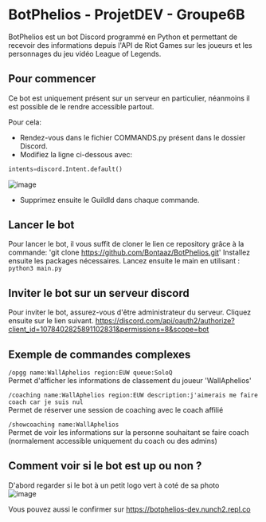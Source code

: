# BotPhelios - ProjetDEV - Groupe6B

BotPhelios est un bot Discord programmé en Python et permettant de recevoir des informations depuis l'API de Riot Games sur les joueurs et les personnages du jeu vidéo League of Legends.

## Pour commencer
Ce bot est uniquement présent sur un serveur en particulier, néanmoins il est possible de le rendre accessible partout.

Pour cela:
  * Rendez-vous dans le fichier COMMANDS.py présent dans le dossier Discord.
  * Modifiez la ligne ci-dessous avec: 
```python
intents=discord.Intent.default()
```

![image](https://user-images.githubusercontent.com/98102389/233601065-babbe2b5-e26a-413e-93d1-f43b4423ac91.png)
  * Supprimez ensuite le GuildId dans chaque commande.

## Lancer le bot
Pour lancer le bot, il vous suffit de cloner le lien ce repository grâce à la commande: 'git clone https://github.com/Bontaaz/BotPhelios.git'
Installez ensuite les packages nécessaires.
Lancez ensuite le main en utilisant : `python3 main.py`

## Inviter le bot sur un serveur discord
Pour inviter le bot, assurez-vous d'être administrateur du serveur. Cliquez ensuite sur le lien suivant.
https://discord.com/api/oauth2/authorize?client_id=1078402825891102831&permissions=8&scope=bot

## Exemple de commandes complexes
`/opgg name:WallAphelios region:EUW queue:SoloQ`
<br>
Permet d'afficher les informations de classement du joueur 'WallAphelios'

`/coaching name:WallAphelios region:EUW description:j'aimerais me faire coach car je suis nul`
<br>
Permet de réserver une session de coaching avec le coach affilié

`/showcoaching name:WallAphelios`
<br>
Permet de voir les informations sur la personne souhaitant se faire coach (normalement accessible uniquement du coach ou des admins)

## Comment voir si le bot est up ou non ?
D'abord regarder si le bot à un petit logo vert à coté de sa photo
<br>
![image](https://user-images.githubusercontent.com/98102389/233603491-db131a9e-0761-4910-8542-3f8f1cb0a741.png)

Vous pouvez aussi le confirmer sur
https://botphelios-dev.nunch2.repl.co

